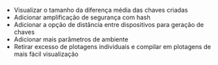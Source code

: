 - Visualizar o tamanho da diferença média das chaves criadas
- Adicionar amplificação de segurança com hash
- Adicionar a opção de distância entre dispositivos para geração de chaves
- Adicionar mais parâmetros de ambiente
- Retirar excesso de plotagens individuais e compilar em plotagens de mais fácil visualização
